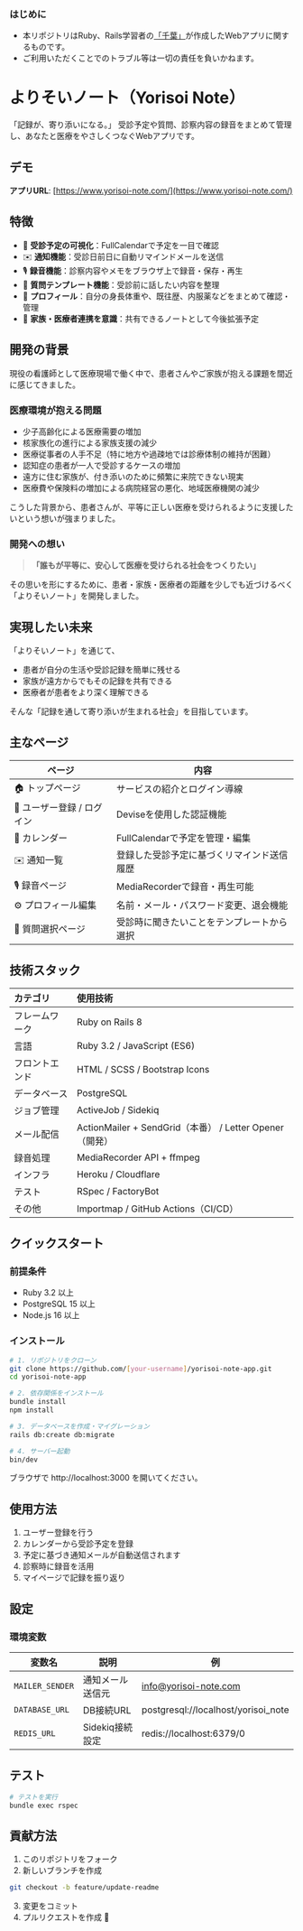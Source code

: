 ### はじめに
- 本リポジトリはRuby、Rails学習者の[「千葉」](https://qiita.com/Chiba_67)が作成したWebアプリに関するものです。
- ご利用いただくことでのトラブル等は一切の責任を負いかねます。




# よりそいノート（Yorisoi Note）
「記録が、寄り添いになる。」
受診予定や質問、診察内容の録音をまとめて管理し、あなたと医療をやさしくつなぐWebアプリです。

## デモ

**アプリURL**: [https://www.yorisoi-note.com/](https://www.yorisoi-note.com/)

## 特徴

- 📅 **受診予定の可視化**：FullCalendarで予定を一目で確認
- ✉️ **通知機能**：受診日前日に自動リマインドメールを送信
- 🎙 **録音機能**：診察内容やメモをブラウザ上で録音・保存・再生
- 🧠 **質問テンプレート機能**：受診前に話したい内容を整理
- 👤 **プロフィール**：自分の身長体重や、既往歴、内服薬などをまとめて確認・管理
- 🏥 **家族・医療者連携を意識**：共有できるノートとして今後拡張予定

## 開発の背景

現役の看護師として医療現場で働く中で、患者さんやご家族が抱える課題を間近に感じてきました。

### 医療環境が抱える問題

- 少子高齢化による医療需要の増加
- 核家族化の進行による家族支援の減少
- 医療従事者の人手不足（特に地方や過疎地では診療体制の維持が困難）
- 認知症の患者が一人で受診するケースの増加
- 遠方に住む家族が、付き添いのために頻繁に来院できない現実
- 医療費や保険料の増加による病院経営の悪化、地域医療機関の減少

こうした背景から、患者さんが、平等に正しい医療を受けられるように支援したいという想いが強まりました。

### 開発への想い

> **「誰もが平等に、安心して医療を受けられる社会をつくりたい」**

その思いを形にするために、患者・家族・医療者の距離を少しでも近づけるべく「よりそいノート」を開発しました。

## 実現したい未来

「よりそいノート」を通じて、

- 患者が自分の生活や受診記録を簡単に残せる
- 家族が遠方からでもその記録を共有できる
- 医療者が患者をより深く理解できる

そんな「記録を通して寄り添いが生まれる社会」を目指しています。

## 主なページ

| ページ | 内容 |
|--------|------|
| 🏠 トップページ | サービスの紹介とログイン導線 |
| 👤 ユーザー登録 / ログイン | Deviseを使用した認証機能 |
| 📅 カレンダー | FullCalendarで予定を管理・編集 |
| ✉️ 通知一覧 | 登録した受診予定に基づくリマインド送信履歴 |
| 🎙 録音ページ | MediaRecorderで録音・再生可能 |
| ⚙️ プロフィール編集 | 名前・メール・パスワード変更、退会機能 |
| 🧾 質問選択ページ | 受診時に聞きたいことをテンプレートから選択 |

## 技術スタック

| カテゴリ    | 使用技術                                                |
| :------ | :-------------------------------------------------- |
| フレームワーク | Ruby on Rails 8                                     |
| 言語      | Ruby 3.2 / JavaScript (ES6)                         |
| フロントエンド | HTML / SCSS / Bootstrap Icons                       |
| データベース  | PostgreSQL                                          |
| ジョブ管理   | ActiveJob / Sidekiq                                 |
| メール配信   | ActionMailer + SendGrid（本番） / Letter Opener（開発） |
| 録音処理    | MediaRecorder API + ffmpeg                          |
| インフラ    | Heroku / Cloudflare                                 |
| テスト     | RSpec / FactoryBot                                  |
| その他     | Importmap / GitHub Actions（CI/CD）                   |

## クイックスタート

### 前提条件

- Ruby 3.2 以上
- PostgreSQL 15 以上
- Node.js 16 以上

### インストール

```bash
# 1. リポジトリをクローン
git clone https://github.com/[your-username]/yorisoi-note-app.git
cd yorisoi-note-app

# 2. 依存関係をインストール
bundle install
npm install

# 3. データベースを作成・マイグレーション
rails db:create db:migrate

# 4. サーバー起動
bin/dev
```

ブラウザで http://localhost:3000 を開いてください。

## 使用方法

1. ユーザー登録を行う
2. カレンダーから受診予定を登録
3. 予定に基づき通知メールが自動送信されます
4. 診察時に録音を活用
5. マイページで記録を振り返り

## 設定

### 環境変数

| 変数名 | 説明 | 例 |
|--------|------|-----|
| `MAILER_SENDER` | 通知メール送信元 | info@yorisoi-note.com |
| `DATABASE_URL` | DB接続URL | postgresql://localhost/yorisoi_note |
| `REDIS_URL` | Sidekiq接続設定 | redis://localhost:6379/0 |

## テスト

```bash
# テストを実行
bundle exec rspec
```

## 貢献方法

1. このリポジトリをフォーク
2. 新しいブランチを作成

```bash
git checkout -b feature/update-readme
```

3. 変更をコミット
4. プルリクエストを作成 🎉
